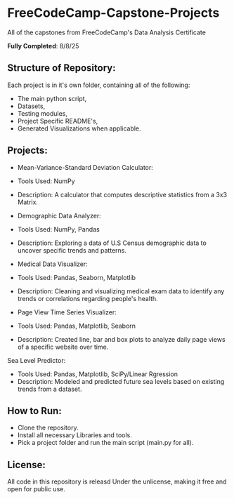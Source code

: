 # FreeCodeCamp-Capstone-Projects
All of the capstones from FreeCodeCamp's Data Analysis Certificate

**Fully Completed**: 8/8/25

## Structure of Repository:

Each project is in it's own folder, containing all of the following:
- The main python script,
- Datasets,
- Testing modules,
- Project Specific README's,
- Generated Visualizations when applicable. 

## Projects:

- Mean-Variance-Standard Deviation Calculator:
-   Tools Used: NumPy
-   Description: A calculator that computes descriptive statistics from a 3x3 Matrix.


- Demographic Data Analyzer:
-   Tools Used: NumPy, Pandas
-   Description: Exploring a data of U.S Census demographic data to uncover specific trends and patterns.


- Medical Data Visualizer:
-   Tools Used: Pandas, Seaborn, Matplotlib
-   Description: Cleaning and visualizing medical exam data to identify any trends or correlations regarding people's health.

- Page View Time Series Visualizer:
-   Tools Used: Pandas, Matplotlib, Seaborn
-   Description: Created line, bar and box plots to analyze daily page views of a specific website over time.

Sea Level Predictor:
-   Tools Used: Pandas, Matplotlib, SciPy/Linear Rgression
-   Description: Modeled and predicted future sea levels based on existing trends from a dataset.


## How to Run:
- Clone the repository.
- Install all necessary Libraries and tools.
- Pick a project folder and run the main script (main.py for all).

## License:
All code in this repository is releasd Under the unlicense, making it free and open for public use.

